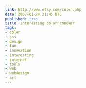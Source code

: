 ```yaml
---
link: http://www.etsy.com/color.php
date: 2007-01-24 21:45 UTC
published: true
title: Interesting color chooser
tags:
- color
- css
- design
- fun
- innovation
- interesting
- internet
- tools
- web
- webdesign
- art
---
```




